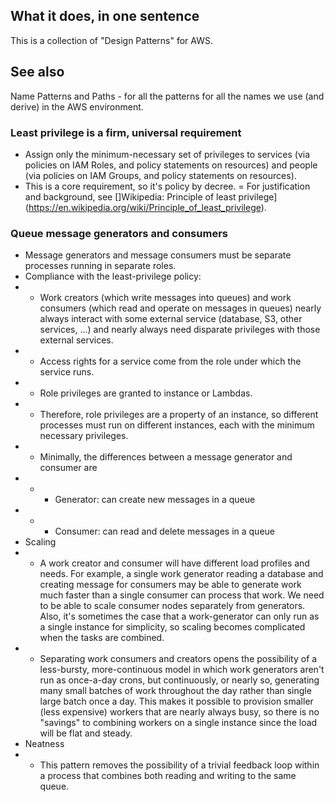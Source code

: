 ## What it does, in one sentence
This is a collection of "Design Patterns" for AWS.

## See also
Name Patterns and Paths - for all the patterns for all the names we use (and derive) in the AWS environment.

### Least privilege is a firm, universal requirement
- Assign only the minimum-necessary set of privileges to services (via policies on IAM Roles, and policy statements on resources) and people (via policies on IAM Groups, and policy statements on resources).
- This is a core requirement, so it's policy by decree.
= For justification and background, see []Wikipedia: Principle of least privilege](https://en.wikipedia.org/wiki/Principle_of_least_privilege).

### Queue message generators and consumers
- Message generators and message consumers must be separate processes running in separate roles.
- Compliance with the least-privilege policy: 
- - Work creators (which write messages into queues) and work consumers (which read and operate on messages in queues) nearly always interact with some external service (database, S3, other services, ...) and nearly always need disparate privileges with those external services. 
- - Access rights for a service come from the role under which the service runs.
- - Role privileges are granted to instance or Lambdas.
- - Therefore, role privileges are a property of an instance, so different processes must run on different instances, each with the minimum necessary privileges.
- - Minimally, the differences between a message generator and consumer are
- - - Generator: can create new messages in a queue
- - - Consumer: can read and delete messages in a queue
- Scaling
- - A work creator and consumer will have different load profiles and needs. For example, a single work generator reading a database and creating message for consumers may be able to generate work much faster than a single consumer can process that work. We need to be able to scale consumer nodes separately from generators. Also, it's sometimes the case that a work-generator can only run as a single instance for simplicity, so scaling becomes complicated when the tasks are combined.
- - Separating work consumers and creators opens the possibility of a less-bursty, more-continuous model in which work generators aren't run as once-a-day crons, but continuously, or nearly so, generating many small batches of work throughout the day rather than single large batch once a day. This makes it possible to provision smaller (less expensive) workers that are nearly always busy, so there is no "savings" to combining workers on a single instance since the load will be flat and steady.
- Neatness
- - This pattern removes the possibility of a trivial feedback loop within a process that combines both reading and writing to the same queue.


